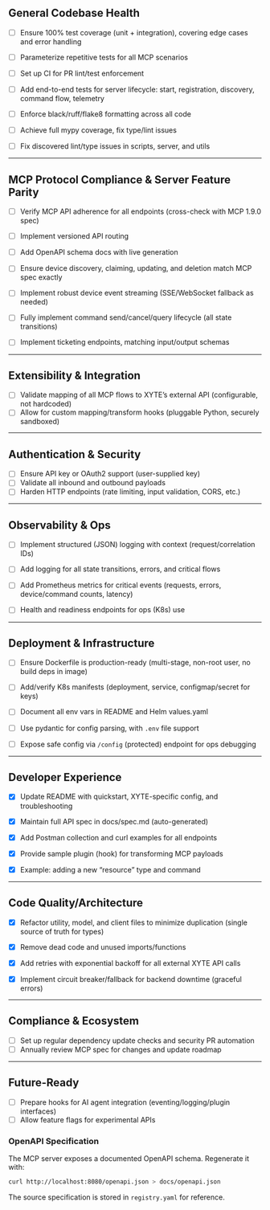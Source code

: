 ## General Codebase Health

* [ ] Ensure 100% test coverage (unit + integration), covering edge cases and error handling

* [ ] Parameterize repetitive tests for all MCP scenarios

* [ ] Set up CI for PR lint/test enforcement

* [ ] Add end-to-end tests for server lifecycle: start, registration, discovery, command flow, telemetry

* [ ] Enforce black/ruff/flake8 formatting across all code

* [ ] Achieve full mypy coverage, fix type/lint issues

* [ ] Fix discovered lint/type issues in scripts, server, and utils

---

## MCP Protocol Compliance & Server Feature Parity

* [ ] Verify MCP API adherence for all endpoints (cross-check with MCP 1.9.0 spec)

* [ ] Implement versioned API routing

* [ ] Add OpenAPI schema docs with live generation

* [ ] Ensure device discovery, claiming, updating, and deletion match MCP spec exactly

* [ ] Implement robust device event streaming (SSE/WebSocket fallback as needed)

* [ ] Fully implement command send/cancel/query lifecycle (all state transitions)

* [ ] Implement ticketing endpoints, matching input/output schemas

---

## Extensibility & Integration

* [ ] Validate mapping of all MCP flows to XYTE’s external API (configurable, not hardcoded)
* [ ] Allow for custom mapping/transform hooks (pluggable Python, securely sandboxed)

---

## Authentication & Security

* [ ] Ensure API key or OAuth2 support (user-supplied key)
* [ ] Validate all inbound and outbound payloads
* [ ] Harden HTTP endpoints (rate limiting, input validation, CORS, etc.)

---

## Observability & Ops

* [ ] Implement structured (JSON) logging with context (request/correlation IDs)

* [ ] Add logging for all state transitions, errors, and critical flows

* [ ] Add Prometheus metrics for critical events (requests, errors, device/command counts, latency)

* [ ] Health and readiness endpoints for ops (K8s) use

---

## Deployment & Infrastructure

* [ ] Ensure Dockerfile is production-ready (multi-stage, non-root user, no build deps in image)

* [ ] Add/verify K8s manifests (deployment, service, configmap/secret for keys)

* [ ] Document all env vars in README and Helm values.yaml

* [ ] Use pydantic for config parsing, with `.env` file support

* [ ] Expose safe config via `/config` (protected) endpoint for ops debugging

---

## Developer Experience

* [x] Update README with quickstart, XYTE-specific config, and troubleshooting

* [x] Maintain full API spec in docs/spec.md (auto-generated)

* [x] Add Postman collection and curl examples for all endpoints

* [x] Provide sample plugin (hook) for transforming MCP payloads

* [x] Example: adding a new “resource” type and command

---

## Code Quality/Architecture

* [x] Refactor utility, model, and client files to minimize duplication (single source of truth for types)

* [x] Remove dead code and unused imports/functions

* [x] Add retries with exponential backoff for all external XYTE API calls

* [x] Implement circuit breaker/fallback for backend downtime (graceful errors)

---

## Compliance & Ecosystem

* [ ] Set up regular dependency update checks and security PR automation
* [ ] Annually review MCP spec for changes and update roadmap

---

## Future-Ready

* [ ] Prepare hooks for AI agent integration (eventing/logging/plugin interfaces)
* [ ] Allow feature flags for experimental APIs

### OpenAPI Specification

The MCP server exposes a documented OpenAPI schema. Regenerate it with:

```bash
curl http://localhost:8080/openapi.json > docs/openapi.json
```

The source specification is stored in `registry.yaml` for reference.
